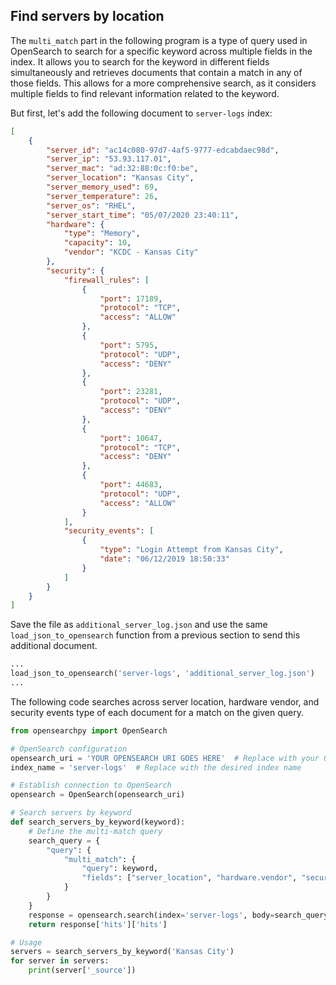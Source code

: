 ## Find servers by location

The `multi_match` part in the following program is a type of query used in OpenSearch to search for a specific keyword across multiple fields in the index. It allows you to search for the keyword in different fields simultaneously and retrieves documents that contain a match in any of those fields. This allows for a more comprehensive search, as it considers multiple fields to find relevant information related to the keyword.

But first, let's add the following document to `server-logs` index:

```json
[
    {
        "server_id": "ac14c080-97d7-4af5-9777-edcabdaec98d",
        "server_ip": "53.93.117.01",
        "server_mac": "ad:32:88:0c:f0:be",
        "server_location": "Kansas City",
        "server_memory_used": 69,
        "server_temperature": 26,
        "server_os": "RHEL",
        "server_start_time": "05/07/2020 23:40:11",
        "hardware": {
            "type": "Memory",
            "capacity": 10,
            "vendor": "KCDC - Kansas City"
        },
        "security": {
            "firewall_rules": [
                {
                    "port": 17189,
                    "protocol": "TCP",
                    "access": "ALLOW"
                },
                {
                    "port": 5795,
                    "protocol": "UDP",
                    "access": "DENY"
                },
                {
                    "port": 23281,
                    "protocol": "UDP",
                    "access": "DENY"
                },
                {
                    "port": 10647,
                    "protocol": "TCP",
                    "access": "DENY"
                },
                {
                    "port": 44683,
                    "protocol": "UDP",
                    "access": "ALLOW"
                }
            ],
            "security_events": [
                {
                    "type": "Login Attempt from Kansas City",
                    "date": "06/12/2019 18:50:33"
                }
            ]
        }
    }
]
```

Save the file as `additional_server_log.json` and use the same `load_json_to_opensearch` function from a previous section to send this additional document.

```python
...
load_json_to_opensearch('server-logs', 'additional_server_log.json')
...
```

The following code searches across server location, hardware vendor, and security events type of each document for a match on the given query.

```python
from opensearchpy import OpenSearch

# OpenSearch configuration
opensearch_uri = 'YOUR OPENSEARCH URI GOES HERE'  # Replace with your OpenSearch server URI
index_name = 'server-logs'  # Replace with the desired index name

# Establish connection to OpenSearch
opensearch = OpenSearch(opensearch_uri)

# Search servers by keyword
def search_servers_by_keyword(keyword):
    # Define the multi-match query
    search_query = {
        "query": {
            "multi_match": {
                "query": keyword,
                "fields": ["server_location", "hardware.vendor", "security.security_events.type"]
            }
        }
    }
    response = opensearch.search(index='server-logs', body=search_query, size=10)
    return response['hits']['hits']

# Usage
servers = search_servers_by_keyword('Kansas City')
for server in servers:
    print(server['_source'])
```

